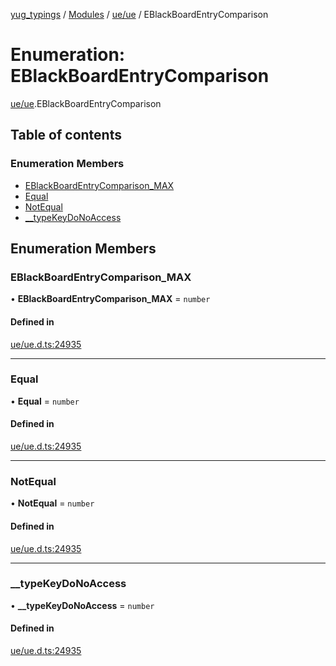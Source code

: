 [yug_typings](../README.md) / [Modules](../modules.md) / [ue/ue](../modules/ue_ue.md) / EBlackBoardEntryComparison

# Enumeration: EBlackBoardEntryComparison

[ue/ue](../modules/ue_ue.md).EBlackBoardEntryComparison

## Table of contents

### Enumeration Members

- [EBlackBoardEntryComparison\_MAX](ue_ue.EBlackBoardEntryComparison.md#eblackboardentrycomparison_max)
- [Equal](ue_ue.EBlackBoardEntryComparison.md#equal)
- [NotEqual](ue_ue.EBlackBoardEntryComparison.md#notequal)
- [\_\_typeKeyDoNoAccess](ue_ue.EBlackBoardEntryComparison.md#__typekeydonoaccess)

## Enumeration Members

### EBlackBoardEntryComparison\_MAX

• **EBlackBoardEntryComparison\_MAX** = `number`

#### Defined in

[ue/ue.d.ts:24935](https://github.com/YugMetaverse/yug_typings/blob/b7d9b19/ue/ue.d.ts#L24935)

___

### Equal

• **Equal** = `number`

#### Defined in

[ue/ue.d.ts:24935](https://github.com/YugMetaverse/yug_typings/blob/b7d9b19/ue/ue.d.ts#L24935)

___

### NotEqual

• **NotEqual** = `number`

#### Defined in

[ue/ue.d.ts:24935](https://github.com/YugMetaverse/yug_typings/blob/b7d9b19/ue/ue.d.ts#L24935)

___

### \_\_typeKeyDoNoAccess

• **\_\_typeKeyDoNoAccess** = `number`

#### Defined in

[ue/ue.d.ts:24935](https://github.com/YugMetaverse/yug_typings/blob/b7d9b19/ue/ue.d.ts#L24935)
